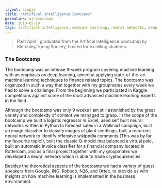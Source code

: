 ```yaml
---
layout: single
title: "Artifical Intelligence Bootcamp"
permalink: ai-bootcamp
date: 2018-05-19
tags: [artifical intelligence, machine learning, neural networks, deep learning, python]
---
```


> Past April I graduated from the Artifical Intelligence bootcamp by Bletchley/Turing Society, hosted for excelling students.


### The Bootcamp
The bootcamp was an intense 9-week program covering machine learning with an emphasis on deep learning, aimed at applying state-of-the-art machine learning techniques to finance related topics. The bootcamp was organized in such a way that together with my groupmates every week we had to solve a challenge. From the beginning we participated in Kaggle competitions against some of the most advanced machine learning experts in the field. 


Although the bootcamp was only 9 weeks I am still astonished by the great variety and complexity of content we managed to grasp. In the scope of the bootcamp we built a logistic regressor in Excel, used self built neural networks written in Python to forecast sales in a Wallmart campaign, built an image classifier to classify images of plant seedlings, built a recurrent neural network to identify offensive wikipedia comments (This was by far my favourite topic!), built the classic Q-model that balanced a virtual pole, built an automatic invoice classifier for a financial company located in Rotterdam, and as a final project together with my groupmates we developed a neural network which is able to trade cryptocurrencies. 



Besides the theoretical aspects of the bootcamp we had a variety of guest speakers from Google, ING, Robeco, N26, and Ortec, to provide us with insights on how machine learning is implemented in the business environment.


